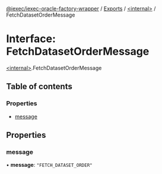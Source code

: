 [@iexec/iexec-oracle-factory-wrapper](../README.md) / [Exports](../modules.md) / [\<internal\>](../modules/internal_.md) / FetchDatasetOrderMessage

# Interface: FetchDatasetOrderMessage

[\<internal\>](../modules/internal_.md).FetchDatasetOrderMessage

## Table of contents

### Properties

- [message](internal_.FetchDatasetOrderMessage.md#message)

## Properties

### message

• **message**: ``"FETCH_DATASET_ORDER"``
